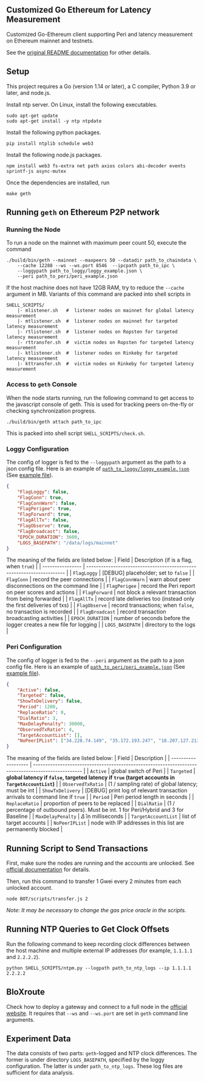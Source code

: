## Customized Go Ethereum for Latency Measurement

Customized Go-Ethereum client supporting Peri and latency measurement on Ethereum mainnet and testnets.

See the [original README documentation](README_OF_ORIGINAL_GETH.md) for other details. 


## Setup

This project requires a Go (version 1.14 or later), a C compiler, Python 3.9 or later, and node.js.

Install ntp server. On Linux, install the following executables.
```shell
sudo apt-get update 
sudo apt-get install -y ntp ntpdate
```

Install the following python packages.
```shell
pip install ntplib schedule web3 
```

Install the following node.js packages.
```shell
npm install web3 fs-extra net path axios colors abi-decoder events sprintf-js async-mutex
```

Once the dependencies are installed, run 
```shell
make geth
```

## Running `geth` on Ethereum P2P network

### Running the Node <a id="run-node"></a>

To run a node on the mainnet with maximum peer count 50, execute the command 
```shell
./build/bin/geth --mainnet --maxpeers 50 --datadir path_to_chaindata \
    --cache 12288 --ws --ws.port 8546  --ipcpath path_to_ipc \
    --loggypath path_to_loggy/loggy_example.json \
    --peri path_to_peri/peri_example.json 
```

If the host machine does not have 12GB RAM, try to reduce the `--cache` argument in MB. Variants of this command are packed into shell scripts in 
```shell
SHELL_SCRIPTS/
    |- mlistener.sh   #  listener nodes on mainnet for global latency measurement
    |- mtlistener.sh  #  listener nodes on mainnet for targeted latency measurement
    |- rtlistener.sh  #  listener nodes on Ropsten for targeted latency measurement
    |- rttransfer.sh  #  victim nodes on Ropsten for targeted latency measurement
    |- ktlistener.sh  #  listener nodes on Rinkeby for targeted latency measurement
    |- kttransfer.sh  #  victim nodes on Rinkeby for targeted latency measurement
```

### Access to `geth` Console
When the node starts running, run the following command to get access to the javascript console of geth. This is used for tracking peers on-the-fly or checking synchronization progress.  
```shell
./build/bin/geth attach path_to_ipc 
```

This is packed into shell script `SHELL_SCRIPTS/check.sh`. 


### Loggy Configuration

The config of logger is fed to the `--loggypath` argument as the path to a json config file. Here is an example of [`path_to_loggy/loggy_example.json`](#run-node) (See [example file](loggy/configs/listener.json)).

```json
{
    "FlagLoggy": false, 
    "FlagConn": true,
    "FlagConnWarn": false,
    "FlagPerigee": true,
    "FlagForward": true,
    "FlagAllTx": false,
    "FlagObserve": true,
    "FlagBroadcast": false,
    "EPOCH_DURATION": 3600,
    "LOGS_BASEPATH": "/data/logs/mainnet"
}
```

The meaning of the fields are listed below:
| Field            | Description (if is a flag, when `true`)                               |
| ---------------- | --------------------------------------------------------------------- |
| `FlagLoggy`      | [DEBUG] placeholder; set to `false`                                   |
| `FlagConn`       | record the peer connections                                           |
| `FlagConnWarn`   | warn about peer disconnections on the command line                    |
| `FlagPerigee`    | record the Peri report on peer scores and actions                     |
| `FlagForward`    | not block a relevant transaction from being forwarded                 |
| `FlagAllTx`      | record late deliveries too (instead only the first deliveries of txs) |
| `FlagObserve`    | record transactions; when `false`, no transaction is recorded         |
| `FlagBroadcast`  | record transaction broadcasting activities                            |
| `EPOCH_DURATION` | number of seconds before the logger creates a new file for logging    |
| `LOGS_BASEPATH`  | directory to the logs                                                 |

### Peri Configuration

The config of logger is fed to the `--peri` argument as the path to a json config file. Here is an example of [`path_to_peri/peri_example.json`](#run-node) (See [example file](BOT/perigee_configs/inactive.json)).

```json
{
    "Active": false,
    "Targeted": false,
    "ShowTxDelivery": false,
    "Period": 1200,
    "ReplaceRatio": 0,
    "DialRatio": 3,
    "MaxDelayPenalty": 30000,
    "ObservedTxRatio": 4,
    "TargetAccountList": [],
    "NoPeerIPList": ["34.228.74.149", "35.172.193.247", "18.207.127.213", "3.82.23.217"]
}
```

The meaning of the fields are listed below:
| Field               | Description                                                                                        |
| ------------------- | -------------------------------------------------------------------------------------------------- |
| `Active`            | global switch of Peri                                                                              |
| `Targeted`          | **global latency if `false`, targeted latency if `true` (target accounts in `TargetAccountList`)** |
| `ObservedTxRatio`   | (1 / sampling rate) of global latency; must be int                                                 |
| `ShowTxDelivery`    | [DEBUG] print log of relevant transaction arrivals to command line if `true`                       |
| `Period`            | Peri period length in seconds                                                                      |
| `ReplaceRatio`      | proportion of peers to be replaced                                                                 |
| `DialRatio`         | (1 / percentage of outbound peers). Must be int. 1 for Peri/Hybrid and 3 for Baseline              |
| `MaxDelayPenalty`   | $\bar \Delta$ in milliseconds                                                                      |
| `TargetAccountList` | list of target accounts                                                                            |
| `NoPeerIPList`      | node with IP addresses in this list are permanently blocked                                        |


## Running Script to Send Transactions

First, make sure the nodes are running and the accounts are unlocked. See [official documentation](https://geth.ethereum.org/docs/interface/managing-your-accounts) for details.

Then, run this command to transfer 1 Gwei every 2 minutes from each unlocked account. 
```shell
node BOT/scripts/transfer.js 2
```

*Note: It may be necessary to change the gas price oracle in the scripts.*

## Running NTP Queries to Get Clock Offsets

Run the following command to keep recording clock differences between the host machine and multiple external IP addresses (for example, `1.1.1.1` and `2.2.2.2`). 
```shell
python SHELL_SCRIPTS/ntpm.py --logpath path_to_ntp_logs --ip 1.1.1.1 2.2.2.2
```



## BloXroute

Check how to deploy a gateway and connect to a full node in the [official website](https://docs.bloxroute.com/). It requires that `--ws` and `--ws.port` are set in `geth` command line arguments. 


## Experiment Data

The data consists of two parts: `geth`-logged and NTP clock differences. The former is under directory `LOGS_BASEPATH`, specified by the loggy configuration. The latter is under `path_to_ntp_logs`. These log files are sufficient for data analysis. 
